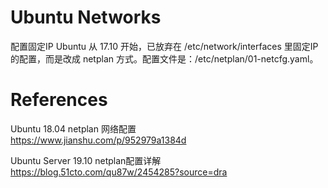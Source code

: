 # Ubuntu Networks

配置固定IP
Ubuntu 从 17.10 开始，已放弃在 /etc/network/interfaces 里固定IP的配置，而是改成 netplan 方式。配置文件是：/etc/netplan/01-netcfg.yaml。


# References
Ubuntu 18.04 netplan 网络配置  
https://www.jianshu.com/p/952979a1384d

Ubuntu Server 19.10 netplan配置详解  
https://blog.51cto.com/qu87w/2454285?source=dra

